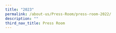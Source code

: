```yaml
---
title: "2023"
permalink: /about-us/Press-Room/press-room-2022/
description: ""
third_nav_title: Press Room
---
```

